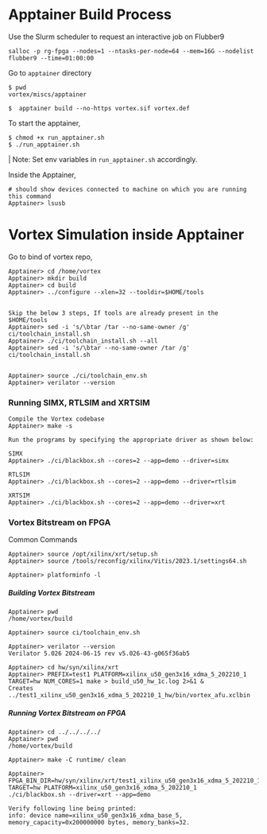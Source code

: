 # Apptainer Build Process

Use the Slurm scheduler to request an interactive job on Flubber9
```
salloc -p rg-fpga --nodes=1 --ntasks-per-node=64 --mem=16G --nodelist flubber9 --time=01:00:00
```

Go to `apptainer` directory

```
$ pwd
vortex/miscs/apptainer

$  apptainer build --no-https vortex.sif vortex.def

```


To start the apptainer,
```
$ chmod +x run_apptainer.sh
$ ./run_apptainer.sh
```


| Note: Set env variables in `run_apptainer.sh` accordingly.


Inside the Apptainer,
```
# should show devices connected to machine on which you are running this command
Apptainer> lsusb

```


# Vortex Simulation inside Apptainer

Go to bind of vortex repo,
```
Apptainer> cd /home/vortex
Apptainer> mkdir build
Apptainer> cd build
Apptainer> ../configure --xlen=32 --tooldir=$HOME/tools


Skip the below 3 steps, If tools are already present in the $HOME/tools
Apptainer> sed -i 's/\btar /tar --no-same-owner /g' ci/toolchain_install.sh
Apptainer> ./ci/toolchain_install.sh --all
Apptainer> sed -i 's/\btar --no-same-owner /tar /g' ci/toolchain_install.sh


Apptainer> source ./ci/toolchain_env.sh
Apptainer> verilator --version
```


### Running SIMX, RTLSIM and XRTSIM
```
Compile the Vortex codebase
Apptainer> make -s

Run the programs by specifying the appropriate driver as shown below:

SIMX
Apptainer> ./ci/blackbox.sh --cores=2 --app=demo --driver=simx

RTLSIM
Apptainer> ./ci/blackbox.sh --cores=2 --app=demo --driver=rtlsim

XRTSIM
Apptainer> ./ci/blackbox.sh --cores=2 --app=demo --driver=xrt
```


### Vortex Bitstream on FPGA

Common Commands
```
Apptainer> source /opt/xilinx/xrt/setup.sh
Apptainer> source /tools/reconfig/xilinx/Vitis/2023.1/settings64.sh

Apptainer> platforminfo -l

```

##### Building Vortex Bitstream

```
Apptainer> pwd
/home/vortex/build

Apptainer> source ci/toolchain_env.sh

Apptainer> verilator --version
Verilator 5.026 2024-06-15 rev v5.026-43-g065f36ab5

Apptainer> cd hw/syn/xilinx/xrt
Apptainer> PREFIX=test1 PLATFORM=xilinx_u50_gen3x16_xdma_5_202210_1 TARGET=hw NUM_CORES=1 make > build_u50_hw_1c.log 2>&1 &
Creates ../test1_xilinx_u50_gen3x16_xdma_5_202210_1_hw/bin/vortex_afu.xclbin
```

##### Running Vortex Bitstream on FPGA
```
Apptainer> cd ../../../../
Apptainer> pwd
/home/vortex/build

Apptainer> make -C runtime/ clean

Apptainer> FPGA_BIN_DIR=hw/syn/xilinx/xrt/test1_xilinx_u50_gen3x16_xdma_5_202210_1_hw/bin  TARGET=hw PLATFORM=xilinx_u50_gen3x16_xdma_5_202210_1  ./ci/blackbox.sh --driver=xrt --app=demo

Verify following line being printed:
info: device name=xilinx_u50_gen3x16_xdma_base_5, memory_capacity=0x200000000 bytes, memory_banks=32.
```